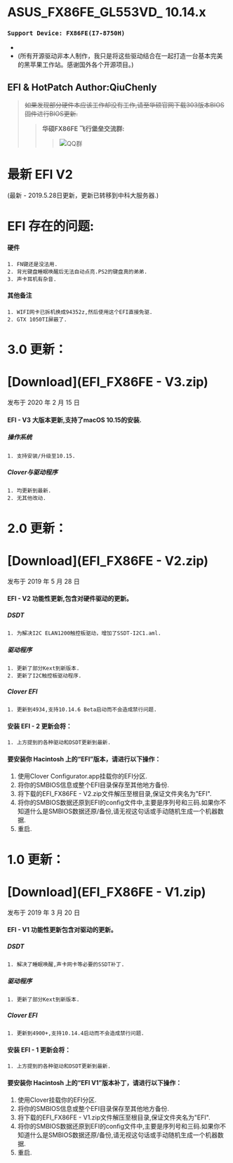 # ASUS_FX86FE_GL553VD_ 10.14.x
### `Support Device: FX86FE(I7-8750H)`
- 
- (所有开源驱动非本人制作，我只是将这些驱动结合在一起打造一台基本完美的黑苹果工作站。感谢国外各个开源项目。)
##  EFI & HotPatch Author:QiuChenly
>  ~~如果发现部分硬件本应该工作却没有工作,请至华硕官网下载303版本BIOS固件进行BIOS更新.~~
>> **华硕FX86FE 飞行堡垒交流群:** 
>>> ![QQ群](../macOS10.12_perfect_efi/QQ.jpg)
# 最新 EFI V2
(最新 - 2019.5.28日更新，更新已转移到中科大服务器.)

# EFI 存在的问题:
#### 硬件
```
1. FN键还是没法用.
2. 背光键盘睡眠唤醒后无法自动点亮.PS2的键盘真的弟弟.
3. 声卡耳机有杂音.
```
#### 其他备注
```
1. WIFI网卡已拆机换成94352z,然后使用这个EFI直接免驱.
2. GTX 1050TI屏蔽了.
```

# 3.0 更新：
# [Download](EFI_FX86FE - V3.zip)
发布于 2020 年 2 月 15 日

#### EFI - V3 大版本更新,支持了macOS 10.15的安装.

##### 操作系统
```
1. 支持安装/升级至10.15.
```

##### Clover与驱动程序
```
1. 均更新到最新.
2. 无其他改动.
```

# 2.0 更新：
# [Download](EFI_FX86FE - V2.zip)
发布于 2019 年 5 月 28 日

#### EFI - V2 功能性更新,包含对硬件驱动的更新。

##### DSDT
```
1. 为解决I2C ELAN1200触控板驱动，增加了SSDT-I2C1.aml.
```
##### 驱动程序
```
1. 更新了部分Kext到新版本.
2. 更新了I2C触控板驱动程序.
```
##### Clover EFI
```
1. 更新到4934,支持10.14.6 Beta启动而不会造成禁行问题.
```
#### 安装 EFI - 2 更新会将：
```
1. 上方提到的各种驱动和DSDT更新到最新.
```
#### 要安装你 Hacintosh 上的“EFI”版本，请进行以下操作：
1. 使用Clover Configurator.app挂载你的EFI分区.
2. 将你的SMBIOS信息或整个EFI目录保存至其他地方备份.
3. 将下载的EFI_FX86FE - V2.zip文件解压至根目录,保证文件夹名为"EFI".
4. 将你的SMBIOS数据还原到EFI的config文件中,主要是序列号和三码.如果你不知道什么是SMBIOS数据还原/备份,请无视这句话或手动随机生成一个机器数据.
5. 重启.


# 1.0 更新：
# [Download](EFI_FX86FE - V1.zip)
发布于 2019 年 3 月 20 日

#### EFI - V1 功能性更新包含对驱动的更新。

##### DSDT
```
1. 解决了睡眠唤醒,声卡网卡等必要的SSDT补丁.
```
##### 驱动程序
```
1. 更新了部分Kext到新版本.
```
##### Clover EFI
```
1. 更新到4900+,支持10.14.4启动而不会造成禁行问题.
```
#### 安装 EFI - 1 更新会将：
```
1. 上方提到的各种驱动和DSDT更新到最新.
```
#### 要安装你 Hacintosh 上的“EFI V1”版本补丁，请进行以下操作：
1. 使用Clover挂载你的EFI分区.
2. 将你的SMBIOS信息或整个EFI目录保存至其他地方备份.
3. 将下载的EFI_FX86FE - V1.zip文件解压至根目录,保证文件夹名为"EFI".
4. 将你的SMBIOS数据还原到EFI的config文件中,主要是序列号和三码.如果你不知道什么是SMBIOS数据还原/备份,请无视这句话或手动随机生成一个机器数据.
5. 重启.

